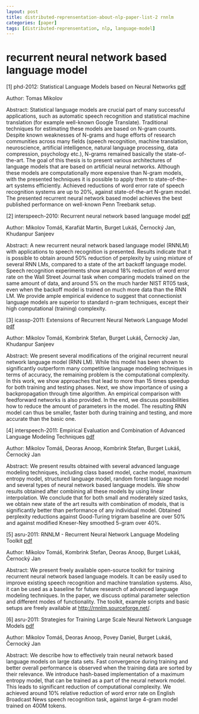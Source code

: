 ```yaml
---
layout: post
title: distributed-reprensentation-about-nlp-paper-list-2 rnnlm
categories: [paper]
tags: [distributed-reprensentation, nlp, language-model]
---
```



recurrent neural network based language model
=============================================

[1] phd-2012: Statistical Language Models based on Neural Networks [pdf](http://www.fit.vutbr.cz/~imikolov/rnnlm/thesis.pdf)

Author: Tomas Mikolov

Abstract:
Statistical language models are crucial part of many successful applications, such as automatic speech recognition and statistical machine translation (for example well-known Google Translate). Traditional techniques for estimating these models are based on N-gram counts. Despite known weaknesses of N-grams and huge efforts of research communities across many fields (speech recognition, machine translation, neuroscience, artificial intelligence, natural language processing, data compression, psychology etc.), N-grams remained basically the state-of-the-art. The goal of this thesis is to present various architectures of language models that are based on artificial neural networks. Although these models are computationally more expensive than N-gram models, with the presented techniques it is possible to apply them to state-of-the-art systems efficiently. Achieved reductions of word error rate of speech recognition systems are up to 20%, against state-of-the-art N-gram model. The presented recurrent neural network based model achieves the best published performance on well-known Penn Treebank setup.

[2] interspeech-2010: Recurrent neural network based language model [pdf](http://www.fit.vutbr.cz/research/groups/speech/publi/2010/mikolov_interspeech2010_IS100722.pdf)

Author: Mikolov Tomáš, Karafiát Martin, Burget Lukáš, Černocký Jan, Khudanpur Sanjeev

Abstract:
A new recurrent neural network based language model (RNNLM) with applications to speech recognition is presented. Results indicate that it is possible to obtain around 50% reduction of perplexity by using mixture of several RNN LMs, compared to a state of the art backoff language model. Speech recognition experiments show around 18% reduction of word error rate on the Wall Street Journal task when comparing models trained on the same amount of data, and around 5% on the much harder NIST RT05 task, even when the backoff model is trained on much more data than the RNN LM. We provide ample empirical evidence to suggest that connectionist language models are superior to standard n-gram techniques, except their high computational (training) complexity.

[3] icassp-2011: Extensions of Recurrent Neural Network Language Model [pdf](http://www.fit.vutbr.cz/research/groups/speech/publi/2011/mikolov_icassp2011_5528.pdf)

Author: Mikolov Tomáš, Kombrink Stefan, Burget Lukáš, Černocký Jan, Khudanpur Sanjeev

Abstract:
We present several modifications of the original recurrent neural network language model (RNN LM). While this model has been shown to significantly outperform many competitive language modeling techniques in terms of accuracy, the remaining problem is the computational complexity. In this work, we show approaches that lead to more than 15 times speedup for both training and testing phases. Next, we show importance of using a backpropagation through time algorithm. An empirical comparison with feedforward networks is also provided. In the end, we discuss possibilities how to reduce the amount of parameters in the model. The resulting RNN model can thus be smaller, faster both during training and testing, and more accurate than the basic one.

[4] interspeech-2011: Empirical Evaluation and Combination of Advanced Language Modeling Techniques [pdf](http://www.fit.vutbr.cz/~imikolov/rnnlm/is2011_emp.pdf)

Author: Mikolov Tomáš, Deoras Anoop, Kombrink Stefan, Burget Lukáš, Černocký Jan

Abstract:
We present results obtained with several advanced language modeling techniques, including class based model, cache model, maximum entropy model, structured language model, random forest language model and several types of neural network based language models. We show results obtained after combining all these models by using linear interpolation. We conclude that for both small and moderately sized tasks, we obtain new state of the art results with combination of models, that is significantly better than performance of any individual model. Obtained perplexity reductions against Good-Turing trigram baseline are over 50% and against modified Kneser-Ney smoothed 5-gram over 40%.

[5] asru-2011: RNNLM - Recurrent Neural Network Language Modeling Toolkit [pdf](http://www.fit.vutbr.cz/~imikolov/rnnlm/rnnlm-demo.pdf)

Author: Mikolov Tomáš, Kombrink Stefan, Deoras Anoop, Burget Lukáš, Černocký Jan

Abstract:
We present freely available open-source toolkit for training recurrent neural network based language models. It can be easily used to improve existing speech recognition and machine translation systems. Also, it can be used as a baseline for future research of advanced language modeling techniques. In the paper, we discuss optimal parameter selection and different modes of functionality. The toolkit, example scripts and basic setups are freely available at http://rnnlm.sourceforge.net/.

[6] asru-2011: Strategies for Training Large Scale Neural Network Language Models [pdf](http://www.fit.vutbr.cz/~imikolov/rnnlm/asru_large_v4.pdf)

Author: Mikolov Tomáš, Deoras Anoop, Povey Daniel, Burget Lukáš, Černocký Jan

Abstract:
We describe how to effectively train neural network based language models on large data sets. Fast convergence during training and better overall performance is observed when the training data are sorted by their relevance. We introduce hash-based implementation of a maximum entropy model, that can be trained as a part of the neural network model. This leads to significant reduction of computational complexity. We achieved around 10% relative reduction of word error rate on English Broadcast News speech recognition task, against large 4-gram model trained on 400M tokens.


